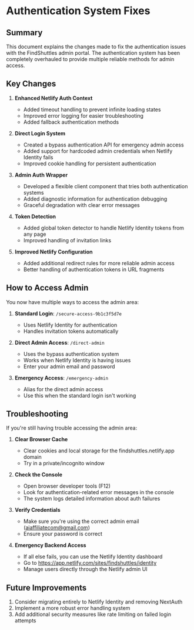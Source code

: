 # Authentication System Fixes

## Summary

This document explains the changes made to fix the authentication issues with the FindShuttles admin portal. The authentication system has been completely overhauled to provide multiple reliable methods for admin access.

## Key Changes

1. **Enhanced Netlify Auth Context**
   - Added timeout handling to prevent infinite loading states
   - Improved error logging for easier troubleshooting
   - Added fallback authentication methods

2. **Direct Login System**
   - Created a bypass authentication API for emergency admin access
   - Added support for hardcoded admin credentials when Netlify Identity fails
   - Improved cookie handling for persistent authentication

3. **Admin Auth Wrapper**
   - Developed a flexible client component that tries both authentication systems
   - Added diagnostic information for authentication debugging
   - Graceful degradation with clear error messages

4. **Token Detection**
   - Added global token detector to handle Netlify Identity tokens from any page
   - Improved handling of invitation links

5. **Improved Netlify Configuration**
   - Added additional redirect rules for more reliable admin access
   - Better handling of authentication tokens in URL fragments

## How to Access Admin

You now have multiple ways to access the admin area:

1. **Standard Login**: `/secure-access-9b1c3f5d7e`
   - Uses Netlify Identity for authentication
   - Handles invitation tokens automatically

2. **Direct Admin Access**: `/direct-admin`
   - Uses the bypass authentication system
   - Works when Netlify Identity is having issues
   - Enter your admin email and password

3. **Emergency Access**: `/emergency-admin`
   - Alias for the direct admin access
   - Use this when the standard login isn't working

## Troubleshooting

If you're still having trouble accessing the admin area:

1. **Clear Browser Cache**
   - Clear cookies and local storage for the findshuttles.netlify.app domain
   - Try in a private/incognito window

2. **Check the Console**
   - Open browser developer tools (F12)
   - Look for authentication-related error messages in the console
   - The system logs detailed information about auth failures

3. **Verify Credentials**
   - Make sure you're using the correct admin email (aiaffiliatecom@gmail.com)
   - Ensure your password is correct

4. **Emergency Backend Access**
   - If all else fails, you can use the Netlify Identity dashboard 
   - Go to https://app.netlify.com/sites/findshuttles/identity
   - Manage users directly through the Netlify admin UI

## Future Improvements

1. Consider migrating entirely to Netlify Identity and removing NextAuth
2. Implement a more robust error handling system
3. Add additional security measures like rate limiting on failed login attempts
